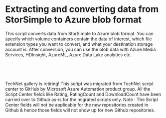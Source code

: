﻿Extracting and converting data from StorSimple to Azure blob format
===================================================================

            

This script converts data from StorSimple to Azure blob format. You can specify which volume containers contain the data of interest, which file extension types you want to convert, and what your destination storage account is. After conversion, you can
 use the blob data with Azure Media Services, HDInsight, AzureML, Azure Data Lake analytics etc.


 

 

        
    
TechNet gallery is retiring! This script was migrated from TechNet script center to GitHub by Microsoft Azure Automation product group. All the Script Center fields like Rating, RatingCount and DownloadCount have been carried over to Github as-is for the migrated scripts only. Note : The Script Center fields will not be applicable for the new repositories created in Github & hence those fields will not show up for new Github repositories.
